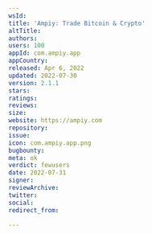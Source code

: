 ```yaml
---
wsId: 
title: 'Ampiy: Trade Bitcoin & Crypto'
altTitle: 
authors: 
users: 100
appId: com.ampiy.app
appCountry: 
released: Apr 6, 2022
updated: 2022-07-30
version: 2.1.1
stars: 
ratings: 
reviews: 
size: 
website: https://ampiy.com
repository: 
issue: 
icon: com.ampiy.app.png
bugbounty: 
meta: ok
verdict: fewusers
date: 2022-07-31
signer: 
reviewArchive: 
twitter: 
social: 
redirect_from: 

---
```


